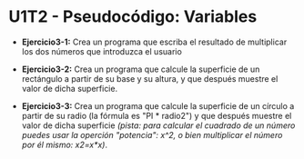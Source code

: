 # U1T2 - Pseudocódigo: Variables
* **Ejercicio3-1:** Crea un programa que escriba el resultado de multiplicar los dos números que introduzca el usuario

* **Ejercicio3-2:** Crea un programa que calcule la superficie de un rectángulo a partir de su base y su altura, y que después muestre el valor de dicha superficie.

* **Ejercicio3-3:** Crea un programa que calcule la superficie de un círculo a partir de su radio (la fórmula es "PI * radio2") y que después muestre el valor de dicha superficie *(pista: para calcular el cuadrado de un número puedes usar la operción "potencia": x^2, o bien multiplicar el número por él mismo: x2=x\*x)*.